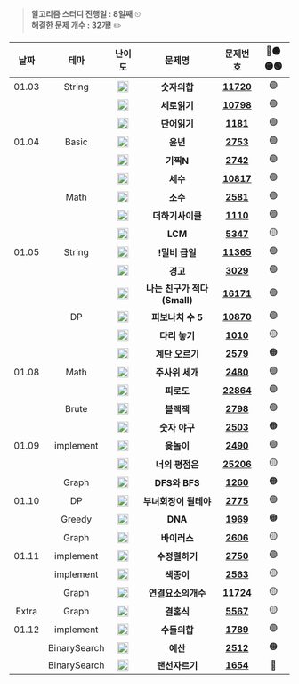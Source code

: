 > **알고리즘 스터디 진행일 : 8일째** ⏲
> </br>
> **해결한 문제 개수 : 32개!** ✏️

|  날짜 |     테마     |                                         **난이도**                                        |          **문제명**          |                    **문제번호**                    | 🔴🟠🟡🟢 |
|:-----:|:------------:|:-----------------------------------------------------------------------------------------:|:----------------------------:|:--------------------------------------------------:|:----:|
| 01.03 |    String    | **<img   height="20px" width="20px"   src="https://static.solved.ac/tier_small/1.svg"/>** |         **숫자의합**         | **[11720](https://www.acmicpc.net/problem/11720)** |   🟢  |
|   　  |      　      | **<img   height="20px" width="20px"   src="https://static.solved.ac/tier_small/1.svg"/>** |         **세로읽기**         | **[10798](https://www.acmicpc.net/problem/10798)** |   🟢  |
|   　  |      　      | **<img   height="20px" width="20px"   src="https://static.solved.ac/tier_small/6.svg"/>** |         **단어읽기**         |  **[1181](https://www.acmicpc.net/problem/1181)**  |   🟢  |
| 01.04 |     Basic    | **<img   height="20px" width="20px"   src="https://static.solved.ac/tier_small/1.svg"/>** |           **윤년**           |  **[2753](https://www.acmicpc.net/problem/2753)**  |   🟢  |
|   　  |      　      | **<img   height="20px" width="20px"   src="https://static.solved.ac/tier_small/2.svg"/>** |           **기찍N**          |  **[2742](https://www.acmicpc.net/problem/2742)**  |   🟢  |
|   　  |      　      | **<img   height="20px" width="20px"   src="https://static.solved.ac/tier_small/3.svg"/>** |           **세수**           | **[10817](https://www.acmicpc.net/problem/10817)** |   🟢  |
|   　  |     Math     | **<img   height="20px" width="20px"   src="https://static.solved.ac/tier_small/4.svg"/>** |           **소수**           |  **[2581](https://www.acmicpc.net/problem/2581)**  |   🟢  |
|   　  |      　      | **<img   height="20px" width="20px"   src="https://static.solved.ac/tier_small/5.svg"/>** |       **더하기사이클**       |  **[1110](https://www.acmicpc.net/problem/1110)**  |   🟢  |
|   　  |      　      | **<img   height="20px" width="20px"   src="https://static.solved.ac/tier_small/6.svg"/>** |            **LCM**           |  **[5347](https://www.acmicpc.net/problem/5347)**  |   🟡  |
| 01.05 |    String    | **<img   height="20px" width="20px"   src="https://static.solved.ac/tier_small/2.svg"/>** |        **!밀비 급일**        | **[11365](https://www.acmicpc.net/problem/11365)** |   🟢  |
|   　  |      　      | **<img   height="20px" width="20px"   src="https://static.solved.ac/tier_small/3.svg"/>** |           **경고**           |  **[3029](https://www.acmicpc.net/problem/3029)**  |   🟢  |
|   　  |      　      | **<img   height="20px" width="20px"   src="https://static.solved.ac/tier_small/5.svg"/>** | **나는 친구가 적다 (Small)** | **[16171](https://www.acmicpc.net/problem/16171)** |   🟢  |
|   　  |      DP      | **<img   height="20px" width="20px"   src="https://static.solved.ac/tier_small/4.svg"/>** |       **피보나치 수 5**      | **[10870](https://www.acmicpc.net/problem/10870)** |   🟢  |
|   　  |      　      | **<img   height="20px" width="20px"   src="https://static.solved.ac/tier_small/6.svg"/>** |         **다리 놓기**        |  **[1010](https://www.acmicpc.net/problem/1010)**  |   🟡  |
|   　  |      　      | **<img   height="20px" width="20px"   src="https://static.solved.ac/tier_small/8.svg"/>** |        **계단 오르기**       |  **[2579](https://www.acmicpc.net/problem/2579)**  |   🟠  |
| 01.08 |     Math     | **<img   height="20px" width="20px"   src="https://static.solved.ac/tier_small/2.svg"/>** |        **주사위 세개**       |  **[2480](https://www.acmicpc.net/problem/2480)**  |   🟢  |
|   　  |      　      | **<img   height="20px" width="20px"   src="https://static.solved.ac/tier_small/4.svg"/>** |          **피로도**          | **[22864](https://www.acmicpc.net/problem/22864)** |   🟢  |
|   　  |     Brute    | **<img   height="20px" width="20px"   src="https://static.solved.ac/tier_small/4.svg"/>** |          **블랙잭**          |  **[2798](https://www.acmicpc.net/problem/2798)**  |   🟢  |
|   　  |      　      | **<img   height="20px" width="20px"   src="https://static.solved.ac/tier_small/8.svg"/>** |         **숫자 야구**        |  **[2503](https://www.acmicpc.net/problem/2503)**  |   🟠  |
| 01.09 |   implement  | **<img   height="20px" width="20px"   src="https://static.solved.ac/tier_small/3.svg"/>** |          **윷놀이**          |  **[2490](https://www.acmicpc.net/problem/2490)**  |   🟢  |
|   　  |      　      | **<img   height="20px" width="20px"   src="https://static.solved.ac/tier_small/6.svg"/>** |        **너의 평점은**       | **[25206](https://www.acmicpc.net/problem/25206)** |   🟡  |
|   　  |     Graph    | **<img   height="20px" width="20px"   src="https://static.solved.ac/tier_small/9.svg"/>** |         **DFS와 BFS**        |  **[1260](https://www.acmicpc.net/problem/1260)**  |   🟠  |
| 01.10 |      DP      | **<img   height="20px" width="20px"   src="https://static.solved.ac/tier_small/5.svg"/>** |     **부녀회장이 될테야**    |  **[2775](https://www.acmicpc.net/problem/2775)**  |   🟢  |
|   　  |    Greedy    | **<img   height="20px" width="20px"   src="https://static.solved.ac/tier_small/7.svg"/>** |            **DNA**           |  **[1969](https://www.acmicpc.net/problem/1969)**  |   🟠  |
|   　  |     Graph    | **<img   height="20px" width="20px"   src="https://static.solved.ac/tier_small/8.svg"/>** |         **바이러스**         |  **[2606](https://www.acmicpc.net/problem/2606)**  |   🟡  |
| 01.11 |   implement  | **<img   height="20px" width="20px"   src="https://static.solved.ac/tier_small/4.svg"/>** |        **수정렬하기**        |  **[2750](https://www.acmicpc.net/problem/2750)**  |   🟢  |
|   　  |   implement  | **<img   height="20px" width="20px"   src="https://static.solved.ac/tier_small/6.svg"/>** |          **색종이**          |  **[2563](https://www.acmicpc.net/problem/2563)**  |   🟡  |
|   　  |     Graph    | **<img   height="20px" width="20px"   src="https://static.solved.ac/tier_small/9.svg"/>** |      **연결요소의개수**      | **[11724](https://www.acmicpc.net/problem/11724)** |   🟡  |
| Extra |     Graph    | **<img   height="20px" width="20px"   src="https://static.solved.ac/tier_small/9.svg"/>** |          **결혼식**          |  **[5567](https://www.acmicpc.net/problem/5567)**  |   🟡  |
| 01.12 |   implement  | **<img   height="20px" width="20px"   src="https://static.solved.ac/tier_small/6.svg"/>** |         **수들의합**         |  **[1789](https://www.acmicpc.net/problem/1789)**  |   🟢  |
|   　  | BinarySearch | **<img   height="20px" width="20px"   src="https://static.solved.ac/tier_small/8.svg"/>** |           **예산**           |  **[2512](https://www.acmicpc.net/problem/2512)**  |   🟠  |
|   　  | BinarySearch | **<img   height="20px" width="20px"   src="https://static.solved.ac/tier_small/9.svg"/>** |        **랜선자르기**        |  **[1654](https://www.acmicpc.net/problem/1654)**  |   🔴  |

